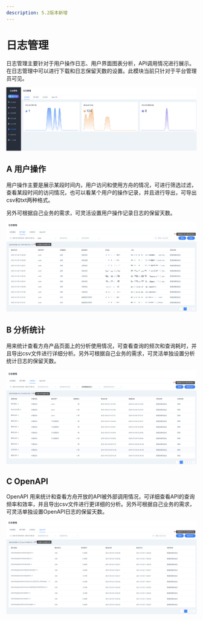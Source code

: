 ```yaml
---
description: 5.2版本新增
---
```


# 日志管理

日志管理主要针对于用户操作日志、用户界面图表分析，API调用情况进行展示。在日志管理中可以进行下载和日志保留天数的设置。此模块当前只针对于平台管理员可见。

![](<../../.gitbook/assets/image (635).png>)

## A 用户操作

用户操作主要是展示某段时间内，用户访问和使用方舟的情况，可进行筛选过滤，查看某段时间的访问情况，也可以看某个用户的操作记录，并且进行导出，可导出csv和txt两种格式。

另外可根据自己业务的需求，可灵活设置用户操作记录日志的保留天数。

![用户操作日志](<../../.gitbook/assets/image (636).png>)

## B 分析统计

用来统计查看方舟产品页面上的分析使用情况，可查看查询的频次和查询耗时，并且导出csv文件进行详细分析。另外可根据自己业务的需求，可灵活单独设置分析统计日志的保留天数。

![分析图表查询](<../../.gitbook/assets/image (637).png>)

## C OpenAPI

OpenAPI 用来统计和查看方舟开放的API被外部调用情况，可详细查看API的查询频率和效率，并且导出csv文件进行更详细的分析。另外可根据自己业务的需求，可灵活单独设置OpenAPI日志的保留天数。

![OpenAPI 调用情况](<../../.gitbook/assets/image (638).png>)

